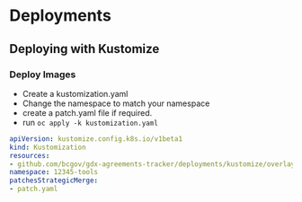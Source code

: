# Deployments

## Deploying with Kustomize

### Deploy Images

- Create a kustomization.yaml
- Change the namespace to match your namespace
- create a patch.yaml file if required.
- run `oc apply -k kustomization.yaml`


```yaml
apiVersion: kustomize.config.k8s.io/v1beta1
kind: Kustomization
resources:
- github.com/bcgov/gdx-agreements-tracker/deployments/kustomize/overlays/openshift/images
namespace: 12345-tools
patchesStrategicMerge:
- patch.yaml
```